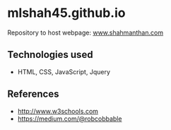 # mlshah45.github.io

Repository to host webpage: www.shahmanthan.com

## Technologies used

* HTML, CSS, JavaScript, Jquery

## References

* http://www.w3schools.com
* https://medium.com/@robcobbable
